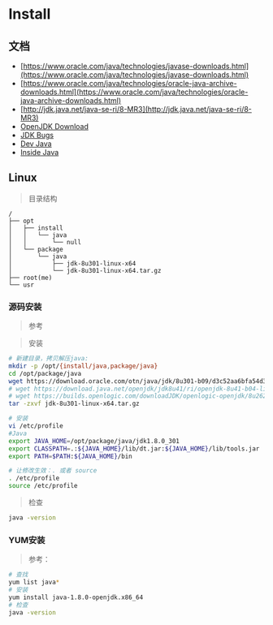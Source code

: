 # Install

## 文档

- [https://www.oracle.com/java/technologies/javase-downloads.html](https://www.oracle.com/java/technologies/javase-downloads.html)
- [https://www.oracle.com/java/technologies/oracle-java-archive-downloads.html](https://www.oracle.com/java/technologies/oracle-java-archive-downloads.html)
- [http://jdk.java.net/java-se-ri/8-MR3](http://jdk.java.net/java-se-ri/8-MR3)
- [OpenJDK Download](http://jdk.java.net/archive)
- [JDK Bugs](https://bugs.openjdk.java.net)
- [Dev Java](https://dev.java)
- [Inside Java](https://inside.java)

## Linux

> 目录结构

```
/
├── opt
│   ├── install
│   │   └── java
│   │       └── null
│   └── package
│       └── java
│           ├── jdk-8u301-linux-x64
│           └── jdk-8u301-linux-x64.tar.gz
├── root(me)
└── usr
```

### 源码安装

> 参考

> 安装

```sh
# 新建目录，拷贝解压java:
mkdir -p /opt/{install/java,package/java}
cd /opt/package/java
wget https://download.oracle.com/otn/java/jdk/8u301-b09/d3c52aa6bfa54d3ca74e617f18309292/jdk-8u301-linux-x64.tar.gz
# wget https://download.java.net/openjdk/jdk8u41/ri/openjdk-8u41-b04-linux-x64-14_jan_2020.tar.gz
# wget https://builds.openlogic.com/downloadJDK/openlogic-openjdk/8u262-b10/openlogic-openjdk-8u262-b10-linux-x64.tar.gz
tar -zxvf jdk-8u301-linux-x64.tar.gz

# 安装
vi /etc/profile
#Java
export JAVA_HOME=/opt/package/java/jdk1.8.0_301
export CLASSPATH=.:${JAVA_HOME}/lib/dt.jar:${JAVA_HOME}/lib/tools.jar
export PATH=$PATH:${JAVA_HOME}/bin

# 让修改生效：. 或者 source
. /etc/profile
source /etc/profile
```

> 检查

```sh
java -version
```

### YUM安装

> 参考：

```sh
# 查找
yum list java*
# 安装
yum install java-1.8.0-openjdk.x86_64
# 检查
java -version
```

